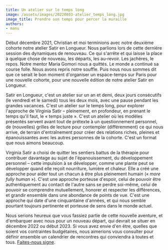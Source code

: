 ```yaml
---
title: Un atelier sur le temps long
image: /assets/images/20220803-atelier_temps_long.jpg
image_title: Prendre son temps pour percer la muraille
authors:
- manu
---
```


Début décembre 2021, Christian et moi terminions avec notre deuxième cohorte
notre atelier Satir en Longueur. Nous parlions lors de cette dernière session
des dynamiques de renouveau. Ce qui s'arrête et qui laisse la place à quelque
chose de nouveau, les départs, les au-revoir. Les jachères, le repos. Notre
mentor Maria Gomori nous a quittés. Le monde a continué sa course folle. Nous
avons repris notre souffle. Puis nous nous sommes dit que ce serait le bon
moment d'organiser un espace-temps sur Paris pour une nouvelle cohorte, pour
une nouvelle édition de notre atelier Satir en Longueur.

Satir en Longueur, c'est un atelier sur un an et demi, deux jours consécutifs
(le vendredi et le samedi) tous les deux mois, avec une pause pendant les
grandes vacances. C'est un atelier sur le temps long, pour explorer l'approche
de Virginia Satir – pleinement, en profondeur, en prenant le temps qu'il faut,
le « temps juste ». C'est un atelier où les modèles présentés servent avant
tout de prétexte à un questionnement personnel, de (nouvelles) grilles de
lecture pour contempler (différemment) ce qui nous arrive, de terrain
d'entraînement pour créer des relations riches, pleines et épanouissantes avec
les autres personnes de la cohorte. C'est un format que nous aimons beaucoup.

Virginia Satir a choisi de quitter les sentiers battus de la thérapie pour
contribuer davantage au sujet de l'épanouissement, du développement personnel
– cette impulsion à se développer, comme une plante peut se développer quand
elle reçoit nourriture, lumière et chaleur. Elle a créé une approche pour aider
tout un chacun à être plus pleinement humain (« _more fully human_ »). C'est
une approche porteuse d'espoir, celui de pouvoir être authentiquement au
contact de l'autre sans se perdre soi-même, celui de pouvoir se comprendre
mutuellement, honorer et respecter les différences, et grandir ensemble dans
une abondance de points de vue. C'est une approche qui date d'une cinquantaine
d'années, et qui nous semble pourtant toujours pertinente et porteuse de sens
dans le monde actuel.

Nous serions heureux que vous fassiez partie de cette nouvelle aventure, et
d'embarquer avec nous pour un nouveau départ, qui devrait se situer en décembre
2022 ou début 2023. Si vous avez envie d'en être, quelles que soient vos
contraintes budgétaires, nous aimerions vous consulter pour définir ensemble un
calendrier de rencontres qui conviendra à toutes et tous. [Faites-nous
signe](mailto:contact@changer-grandir.org).
